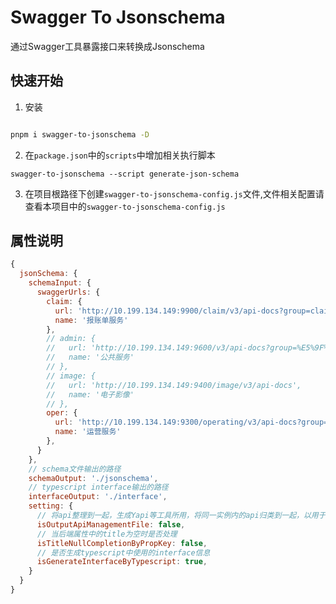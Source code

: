 # Swagger To Jsonschema

通过Swagger工具暴露接口来转换成Jsonschema

## 快速开始

1. 安装

```bash

pnpm i swagger-to-jsonschema -D

```

2. 在`package.json`中的`scripts`中增加相关执行脚本

```base
swagger-to-jsonschema --script generate-json-schema
```

3. 在项目根路径下创建`swagger-to-jsonschema-config.js`文件,文件相关配置请查看本项目中的`swagger-to-jsonschema-config.js`

## 属性说明

```javascript
{
  jsonSchema: {
    schemaInput: {
      swaggerUrls: {
        claim: {
          url: 'http://10.199.134.149:9900/claim/v3/api-docs?group=claim',
          name: '报账单服务'
        },
        // admin: {
        //   url: 'http://10.199.134.149:9600/v3/api-docs?group=%E5%9F%BA%E7%A1%80%E6%95%B0%E6%8D%AE%E9%85%8D%E7%BD%AE',
        //   name: '公共服务'
        // },
        // image: {
        //   url: 'http://10.199.134.149:9400/image/v3/api-docs',
        //   name: '电子影像'
        // },
        oper: {
          url: 'http://10.199.134.149:9300/operating/v3/api-docs?group=OPERATING-DEFAULT',
          name: '运营服务'
        },
      }
    },
    // schema文件输出的路径
    schemaOutput: './jsonschema',
    // typescript interface输出的路径
    interfaceOutput: './interface',
    setting: {
      // 将api整理到一起，生成Yapi等工具所用，将同一实例内的api归类到一起，以用于yapi等工具不支持三级目录的情况
      isOutputApiManagementFile: false,
      // 当后端属性中的title为空时是否处理
      isTitleNullCompletionByPropKey: false,
      // 是否生成typescript中使用的interface信息
      isGenerateInterfaceByTypescript: true,
    }
  }
}
```
